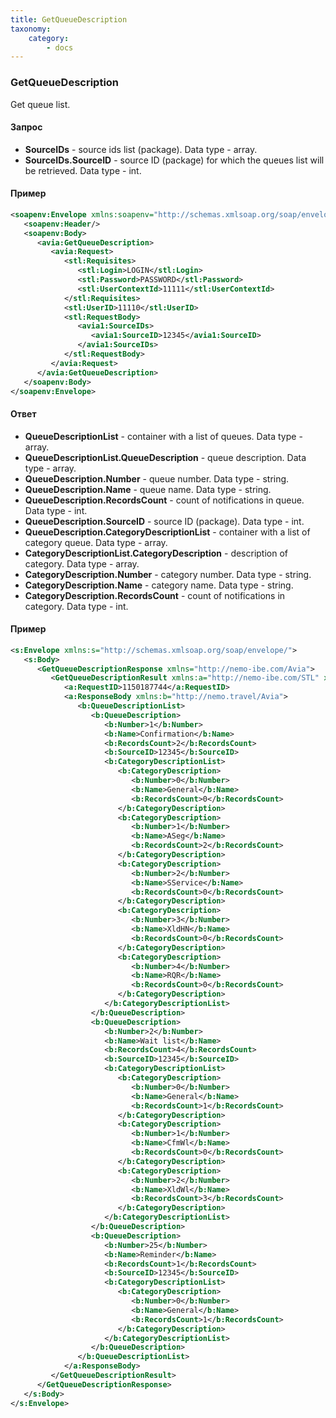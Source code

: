 ```yaml
---
title: GetQueueDescription
taxonomy:
    category:
        - docs
---
```


### GetQueueDescription

Get queue list.

#### Запрос

- **SourceIDs** - source ids list (package). Data type - array.
- **SourceIDs.SourceID** - source ID (package) for which the queues list will be retrieved. Data type - int.

#### Пример
```xml
<soapenv:Envelope xmlns:soapenv="http://schemas.xmlsoap.org/soap/envelope/" xmlns:avia="http://nemo-ibe.com/Avia" xmlns:stl="http://nemo-ibe.com/STL" xmlns:avia1="http://nemo.travel/Avia">
   <soapenv:Header/>
   <soapenv:Body>
      <avia:GetQueueDescription>
         <avia:Request>
            <stl:Requisites>
               <stl:Login>LOGIN</stl:Login>
               <stl:Password>PASSWORD</stl:Password>
               <stl:UserContextId>11111</stl:UserContextId>
            </stl:Requisites>
            <stl:UserID>11110</stl:UserID>
            <stl:RequestBody>
               <avia1:SourceIDs>
                  <avia1:SourceID>12345</avia1:SourceID>
               </avia1:SourceIDs>
            </stl:RequestBody>
         </avia:Request>
      </avia:GetQueueDescription>
   </soapenv:Body>
</soapenv:Envelope>
```

#### Ответ

- **QueueDescriptionList** - container with a list of queues. Data type - array.
- **QueueDescriptionList.QueueDescription** - queue description. Data type - array.
- **QueueDescription.Number** - queue number. Data type - string.
- **QueueDescription.Name** - queue name. Data type - string.
- **QueueDescription.RecordsCount** - count of notifications in queue. Data type - int.
- **QueueDescription.SourceID** - source ID (package). Data type - int.
- **QueueDescription.CategoryDescriptionList** - container with a list of category queue. Data type - array.
- **CategoryDescriptionList.CategoryDescription** - description of category. Data type - array.
- **CategoryDescription.Number** - category number. Data type - string.
- **CategoryDescription.Name** - category name. Data type - string.
- **CategoryDescription.RecordsCount** - count of notifications in category. Data type - int.

#### Пример
```xml
<s:Envelope xmlns:s="http://schemas.xmlsoap.org/soap/envelope/">
   <s:Body>
      <GetQueueDescriptionResponse xmlns="http://nemo-ibe.com/Avia">
         <GetQueueDescriptionResult xmlns:a="http://nemo-ibe.com/STL" xmlns:i="http://www.w3.org/2001/XMLSchema-instance">
            <a:RequestID>1150187744</a:RequestID>
            <a:ResponseBody xmlns:b="http://nemo.travel/Avia">
               <b:QueueDescriptionList>
                  <b:QueueDescription>
                     <b:Number>1</b:Number>
                     <b:Name>Confirmation</b:Name>
                     <b:RecordsCount>2</b:RecordsCount>
                     <b:SourceID>12345</b:SourceID>
                     <b:CategoryDescriptionList>
                        <b:CategoryDescription>
                           <b:Number>0</b:Number>
                           <b:Name>General</b:Name>
                           <b:RecordsCount>0</b:RecordsCount>
                        </b:CategoryDescription>
                        <b:CategoryDescription>
                           <b:Number>1</b:Number>
                           <b:Name>ASeg</b:Name>
                           <b:RecordsCount>2</b:RecordsCount>
                        </b:CategoryDescription>
                        <b:CategoryDescription>
                           <b:Number>2</b:Number>
                           <b:Name>SService</b:Name>
                           <b:RecordsCount>0</b:RecordsCount>
                        </b:CategoryDescription>
                        <b:CategoryDescription>
                           <b:Number>3</b:Number>
                           <b:Name>XldHN</b:Name>
                           <b:RecordsCount>0</b:RecordsCount>
                        </b:CategoryDescription>
                        <b:CategoryDescription>
                           <b:Number>4</b:Number>
                           <b:Name>RQR</b:Name>
                           <b:RecordsCount>0</b:RecordsCount>
                        </b:CategoryDescription>
                     </b:CategoryDescriptionList>
                  </b:QueueDescription>
                  <b:QueueDescription>
                     <b:Number>2</b:Number>
                     <b:Name>Wait list</b:Name>
                     <b:RecordsCount>4</b:RecordsCount>
                     <b:SourceID>12345</b:SourceID>
                     <b:CategoryDescriptionList>
                        <b:CategoryDescription>
                           <b:Number>0</b:Number>
                           <b:Name>General</b:Name>
                           <b:RecordsCount>1</b:RecordsCount>
                        </b:CategoryDescription>
                        <b:CategoryDescription>
                           <b:Number>1</b:Number>
                           <b:Name>CfmWl</b:Name>
                           <b:RecordsCount>0</b:RecordsCount>
                        </b:CategoryDescription>
                        <b:CategoryDescription>
                           <b:Number>2</b:Number>
                           <b:Name>XldWl</b:Name>
                           <b:RecordsCount>3</b:RecordsCount>
                        </b:CategoryDescription>
                     </b:CategoryDescriptionList>
                  </b:QueueDescription>
                  <b:QueueDescription>
                     <b:Number>25</b:Number>
                     <b:Name>Reminder</b:Name>
                     <b:RecordsCount>1</b:RecordsCount>
                     <b:SourceID>12345</b:SourceID>
                     <b:CategoryDescriptionList>
                        <b:CategoryDescription>
                           <b:Number>0</b:Number>
                           <b:Name>General</b:Name>
                           <b:RecordsCount>1</b:RecordsCount>
                        </b:CategoryDescription>
                     </b:CategoryDescriptionList>
                  </b:QueueDescription>
               </b:QueueDescriptionList>
            </a:ResponseBody>
         </GetQueueDescriptionResult>
      </GetQueueDescriptionResponse>
   </s:Body>
</s:Envelope>
```
